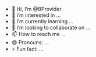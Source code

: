 - 👋 Hi, I’m @BProvider
- 👀 I’m interested in ...
- 🌱 I’m currently learning ...
- 💞️ I’m looking to collaborate on ...
- 📫 How to reach me ...
- 😄 Pronouns: ...
- ⚡ Fun fact: ...

<!---
BProvider/BProvider is a ✨ special ✨ repository because its `README.md` (this file) appears on your GitHub profile.
You can click the Preview link to take a look at your changes.
--->

